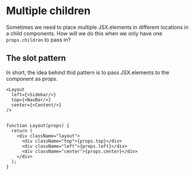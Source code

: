# Multiple children

Sometimes we need to place multiple JSX.elements in different locations in a child components. How will we do this when we only have one `props.children` to pass in?

## The slot pattern
In short, the idea behind thid pattern is to pass JSX.elements to the component as props.


```JSX
<Layout
  left={<Sidebar/>}
  top={<NavBar/>}
  center={<Content/>}
/>


function Layout(props) {
  return (
    <div className="layout">
      <div className="top">{props.top}</div>
      <div className="left">{props.left}</div>
      <div className="center">{props.center}</div>
    </div>
  );
}
```